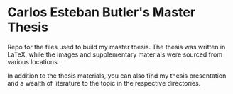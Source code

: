 # Carlos Esteban Butler's Master Thesis
Repo for the files used to build my master thesis. The thesis was written in LaTeX, while the images and supplementary materials were sourced from various locations.

In addition to the thesis materials, you can also find my thesis presentation and a wealth of literature to the topic in the respective directories.
